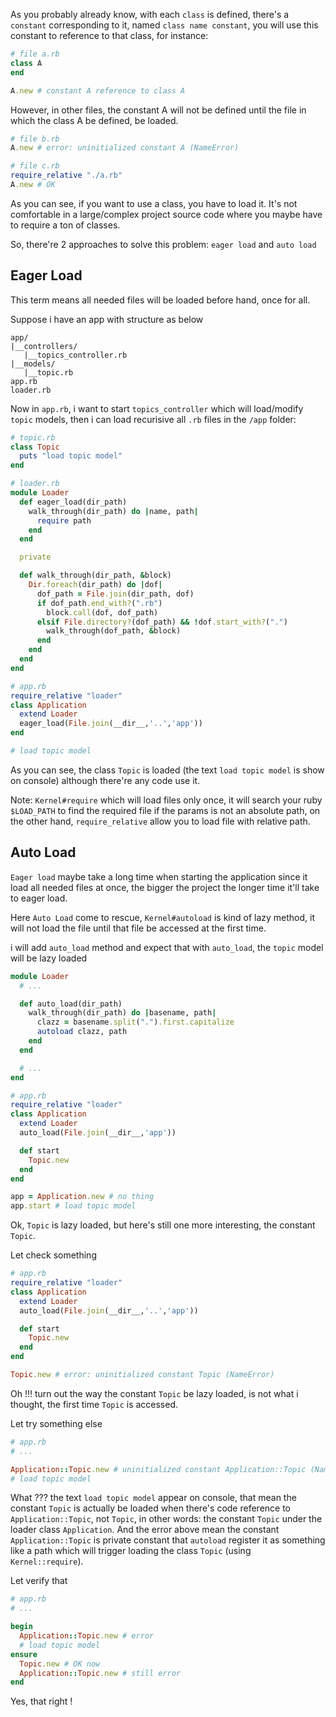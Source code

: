 As you probably already know, with each `class` is defined, there's a `constant` corresponding to it, named `class name constant`, you will use this constant to reference to that class, for instance:

```ruby
# file a.rb
class A
end

A.new # constant A reference to class A
```

However, in other files, the constant A will not be defined until the file in which the class A be defined, be loaded.

```ruby
# file b.rb
A.new # error: uninitialized constant A (NameError)

# file c.rb
require_relative "./a.rb"
A.new # OK
```

As you can see, if you want to use a class, you have to load it. It's not comfortable in a large/complex project source code where you maybe have to require a ton of classes.

So, there're 2 approaches to solve this problem: `eager load` and `auto load`

## Eager Load 

This term means all needed files will be loaded before hand, once for all.

Suppose i have an app with structure as below

```
app/
|__controllers/
   |__topics_controller.rb
|__models/
   |__topic.rb
app.rb
loader.rb
```

Now in `app.rb`, i want to start `topics_controller` which will load/modify `topic` models, then i can load recurisive all `.rb` files in the `/app` folder:

```ruby
# topic.rb
class Topic
  puts "load topic model"
end

# loader.rb
module Loader
  def eager_load(dir_path)
    walk_through(dir_path) do |name, path|
      require path
    end
  end

  private

  def walk_through(dir_path, &block)
    Dir.foreach(dir_path) do |dof|
      dof_path = File.join(dir_path, dof)
      if dof_path.end_with?(".rb")
        block.call(dof, dof_path)
      elsif File.directory?(dof_path) && !dof.start_with?(".")
        walk_through(dof_path, &block)
      end
    end
  end
end

# app.rb
require_relative "loader"
class Application
  extend Loader
  eager_load(File.join(__dir__,'..','app'))
end

# load topic model
```

As you can see, the class `Topic` is loaded (the text `load topic model` is show on console) although there're any code use it.

Note: `Kernel#require` which will load files only once, it will search your ruby `$LOAD_PATH` to find the required file if the params is not an absolute path, on the other hand, `require_relative` allow you to load file with relative path.

## Auto Load

`Eager load` maybe take a long time when starting the application since it load all needed files at once, the bigger the project the longer time it'll take to eager load.

Here `Auto Load` come to rescue, `Kernel#autoload` is kind of lazy method, it will not load the file until that file be accessed at the first time.

i will add `auto_load` method and expect that with `auto_load`, the `topic` model will be lazy loaded

```ruby
module Loader
  # ...

  def auto_load(dir_path)
    walk_through(dir_path) do |basename, path|
      clazz = basename.split(".").first.capitalize
      autoload clazz, path
    end
  end

  # ...
end

# app.rb
require_relative "loader"
class Application
  extend Loader
  auto_load(File.join(__dir__,'app'))

  def start
    Topic.new
  end
end

app = Application.new # no thing
app.start # load topic model
```

Ok, `Topic` is lazy loaded, but here's still one more interesting, the constant `Topic`.

Let check something

```ruby
# app.rb
require_relative "loader"
class Application
  extend Loader
  auto_load(File.join(__dir__,'..','app'))

  def start
    Topic.new
  end
end

Topic.new # error: uninitialized constant Topic (NameError)
```

Oh !!! turn out the way the constant `Topic` be lazy loaded, is not what i thought, the first time `Topic` is accessed.

Let try something else

```ruby
# app.rb
# ...

Application::Topic.new # uninitialized constant Application::Topic (NameError)
# load topic model
```

What ??? the text `load topic model` appear on console, that mean the constant `Topic` is actually be loaded when there's code reference to `Application::Topic`, not `Topic`, in other words: the constant `Topic` under the loader class `Application`. And the error above mean the constant `Application::Topic` is private constant that `autoload` register it as something like a path which will trigger loading the class `Topic` (using `Kernel::require`).

Let verify that

```ruby
# app.rb
# ...

begin
  Application::Topic.new # error
  # load topic model
ensure
  Topic.new # OK now
  Application::Topic.new # still error
end
```

Yes, that right !

